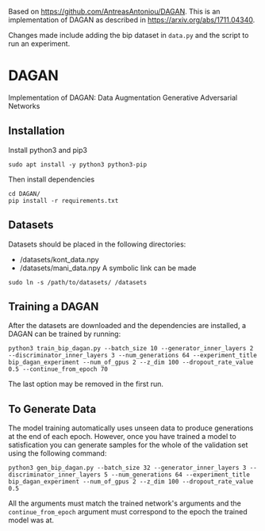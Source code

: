 Based on https://github.com/AntreasAntoniou/DAGAN. This is an implementation of DAGAN as described in https://arxiv.org/abs/1711.04340.

Changes made include adding the bip dataset in `data.py` and the script to run an experiment.

# DAGAN
Implementation of DAGAN: Data Augmentation Generative Adversarial Networks

## Installation
Install python3 and pip3
```
sudo apt install -y python3 python3-pip
```

Then install dependencies

```
cd DAGAN/
pip install -r requirements.txt
```

## Datasets
Datasets should be placed in the following directories:
* /datasets/kont_data.npy
* /datasets/mani_data.npy
A symbolic link can be made
```
sudo ln -s /path/to/datasets/ /datasets
```

## Training a DAGAN

After the datasets are downloaded and the dependencies are installed, a DAGAN can be trained by running:

```
python3 train_bip_dagan.py --batch_size 10 --generator_inner_layers 2 --discriminator_inner_layers 3 --num_generations 64 --experiment_title bip_dagan_experiment --num_of_gpus 2 --z_dim 100 --dropout_rate_value 0.5 --continue_from_epoch 70
```

The last option may be removed in the first run.

## To Generate Data

The model training automatically uses unseen data to produce generations at the end of each epoch. However, once you have trained a model to satisfication you can generate samples for the whole of the validation set using the following command:

```
python3 gen_bip_dagan.py --batch_size 32 --generator_inner_layers 3 --discriminator_inner_layers 5 --num_generations 64 --experiment_title bip_dagan_experiment --num_of_gpus 2 --z_dim 100 --dropout_rate_value 0.5
```
All the arguments must match the trained network's arguments and the `continue_from_epoch` argument must correspond to the epoch the trained model was at.
